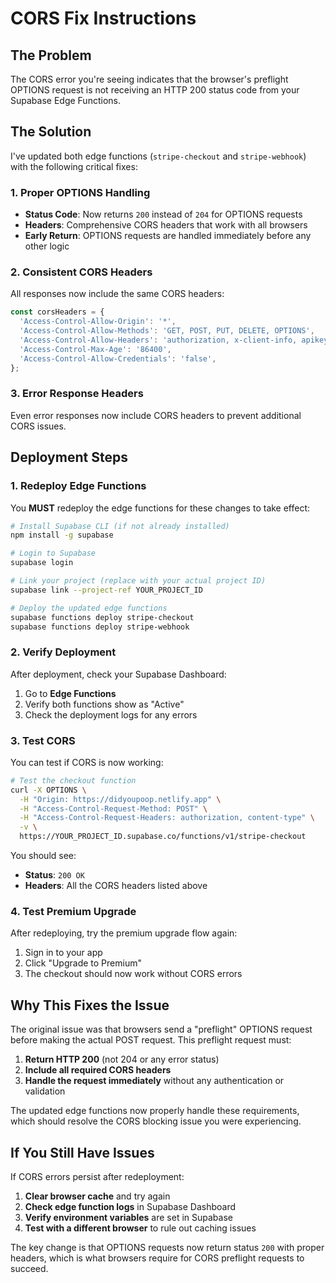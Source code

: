 # CORS Fix Instructions

## The Problem
The CORS error you're seeing indicates that the browser's preflight OPTIONS request is not receiving an HTTP 200 status code from your Supabase Edge Functions.

## The Solution
I've updated both edge functions (`stripe-checkout` and `stripe-webhook`) with the following critical fixes:

### 1. Proper OPTIONS Handling
- **Status Code**: Now returns `200` instead of `204` for OPTIONS requests
- **Headers**: Comprehensive CORS headers that work with all browsers
- **Early Return**: OPTIONS requests are handled immediately before any other logic

### 2. Consistent CORS Headers
All responses now include the same CORS headers:
```javascript
const corsHeaders = {
  'Access-Control-Allow-Origin': '*',
  'Access-Control-Allow-Methods': 'GET, POST, PUT, DELETE, OPTIONS',
  'Access-Control-Allow-Headers': 'authorization, x-client-info, apikey, content-type, x-requested-with, accept, origin, referer, user-agent, x-supabase-auth, apikey',
  'Access-Control-Max-Age': '86400',
  'Access-Control-Allow-Credentials': 'false',
};
```

### 3. Error Response Headers
Even error responses now include CORS headers to prevent additional CORS issues.

## Deployment Steps

### 1. Redeploy Edge Functions
You **MUST** redeploy the edge functions for these changes to take effect:

```bash
# Install Supabase CLI (if not already installed)
npm install -g supabase

# Login to Supabase
supabase login

# Link your project (replace with your actual project ID)
supabase link --project-ref YOUR_PROJECT_ID

# Deploy the updated edge functions
supabase functions deploy stripe-checkout
supabase functions deploy stripe-webhook
```

### 2. Verify Deployment
After deployment, check your Supabase Dashboard:
1. Go to **Edge Functions**
2. Verify both functions show as "Active"
3. Check the deployment logs for any errors

### 3. Test CORS
You can test if CORS is now working:

```bash
# Test the checkout function
curl -X OPTIONS \
  -H "Origin: https://didyoupoop.netlify.app" \
  -H "Access-Control-Request-Method: POST" \
  -H "Access-Control-Request-Headers: authorization, content-type" \
  -v \
  https://YOUR_PROJECT_ID.supabase.co/functions/v1/stripe-checkout
```

You should see:
- **Status**: `200 OK`
- **Headers**: All the CORS headers listed above

### 4. Test Premium Upgrade
After redeploying, try the premium upgrade flow again:
1. Sign in to your app
2. Click "Upgrade to Premium"
3. The checkout should now work without CORS errors

## Why This Fixes the Issue

The original issue was that browsers send a "preflight" OPTIONS request before making the actual POST request. This preflight request must:

1. **Return HTTP 200** (not 204 or any error status)
2. **Include all required CORS headers**
3. **Handle the request immediately** without any authentication or validation

The updated edge functions now properly handle these requirements, which should resolve the CORS blocking issue you were experiencing.

## If You Still Have Issues

If CORS errors persist after redeployment:

1. **Clear browser cache** and try again
2. **Check edge function logs** in Supabase Dashboard
3. **Verify environment variables** are set in Supabase
4. **Test with a different browser** to rule out caching issues

The key change is that OPTIONS requests now return status `200` with proper headers, which is what browsers require for CORS preflight requests to succeed.